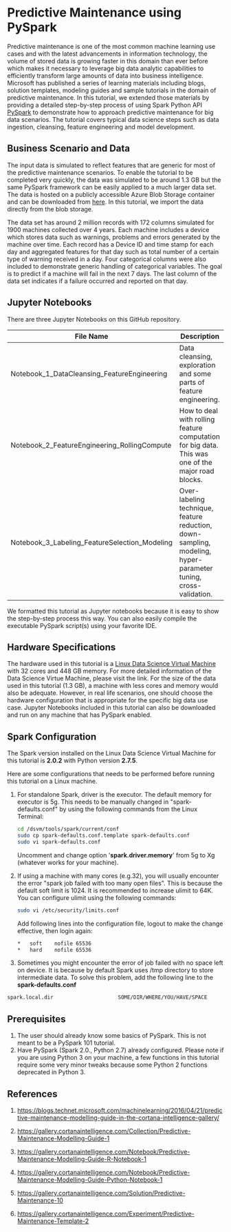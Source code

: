 
# Predictive Maintenance using PySpark

Predictive maintenance is one of the most common machine learning use cases and with the latest advancements in information technology, the volume of stored data is growing faster in this domain than ever before which makes it necessary to leverage big data analytic capabilities to efficiently transform large amounts of data into business intelligence. Microsoft has published a series of learning materials including blogs, solution templates, modeling guides and sample tutorials in the domain of predictive maintenance. In this tutorial, we extended those materials by providing a detailed step-by-step process of using Spark Python API [PySpark](https://spark.apache.org/docs/2.0.2/api/python/index.html) to demonstrate how to approach predictive maintenance for big data scenarios. The tutorial covers typical data science steps such as data ingestion, cleansing, feature engineering and model development.

## Business Scenario and Data

The input data is simulated to reflect features that are generic for most of the predictive maintenance scenarios. To enable the tutorial to be completed very quickly, the data was simulated to be around 1.3 GB but the same PySpark framework can be easily applied to a much larger data set. The data is hosted on a publicly accessible Azure Blob Storage container and can be downloaded from [here](https://pysparksampledata.blob.core.windows.net/sampledata/sampledata.csv). In this tutorial, we import the data directly from the blob storage.

The data set has around 2 million records with 172 columns simulated for 1900 machines collected over 4 years. Each machine includes a device which stores data such as warnings, problems and errors generated by the machine over time. Each record has a Device ID and time stamp for each day and aggregated features for that day such as total number of a certain type of warning received in a day. Four categorical columns were also included to demonstrate generic handling of categorical variables. The goal is to predict if a machine will fail in the next 7 days. The last column of the data set indicates if a failure occurred and reported on that day.

## Jupyter Notebooks

There are  three Jupyter Notebooks on this GitHub repository.

| File Name | Description |
|-----------|-------------|
| Notebook_1_DataCleansing_FeatureEngineering | Data cleansing, exploration and some parts of feature engineering. |
| Notebook_2_FeatureEngineering_RollingCompute | How to deal with rolling feature computation for big data. This was one of the major road blocks. |
| Notebook_3_Labeling_FeatureSelection_Modeling | Over-labeling technique, feature reduction, down-sampling, modeling, hyper-parameter tuning, cross-validation. |

We formatted this tutorial as Jupyter notebooks because it is easy to show the step-by-step process this way. You can also easily compile the executable PySpark script(s) using your favorite IDE.

## Hardware Specifications

The hardware used in this tutorial is a [Linux Data Science Virtual Machine](https://docs.microsoft.com/en-us/azure/machine-learning/machine-learning-data-science-linux-dsvm-intro) with 32 cores and 448 GB memory. For more detailed information of the Data Science Virtue Machine, please visit the link. For the size of the data used in this tutorial (1.3 GB), a machine with less cores and memory would also be adequate. However, in real life scenarios, one should choose the hardware configuration that is appropriate for the specific big data use case. Jupyter Notebooks included in this tutorial can also be downloaded and run on any machine that has PySpark enabled.

## Spark Configuration

The Spark version installed on the Linux Data Science Virtual Machine for this tutorial is **2.0.2** with Python version **2.7.5**.

Here are some configurations that needs to be performed before running this tutorial on a Linux machine.

1. For standalone Spark, driver is the executor. The default memory for executor is 5g. This needs to be manually changed in "spark-defaults.conf" by using the following commands from the Linux Terminal:

	```bash
	cd /dsvm/tools/spark/current/conf
	sudo cp spark-defaults.conf.template spark-defaults.conf
	sudo vi spark-defaults.conf
	```
	Uncomment and change option '**spark.driver.memory**' from 5g to Xg (whatever works for your machine).

2. If using a machine with many cores (e.g.32), you will usually encounter the error "spark job failed with too many open files". This is because the default soft limit is 1024. It is recommended to increase ulimit to 64K. You can configure ulimit using the following commands:

	```bash
	sudo vi /etc/security/limits.conf
	```

	Add following lines into the configuration file, logout to make the change effective, then login again:
	```bash
	*   soft    nofile 65536
	*   hard    nofile 65536
	```
3. Sometimes you might encounter the error of job failed with no space left on device. It is because by default Spark uses /tmp directory to store intermediate data. To solve this problem, add the following line to the **spark-defaults.conf**
```bash
spark.local.dir                     SOME/DIR/WHERE/YOU/HAVE/SPACE
```

## Prerequisites

 1. The user should already know some basics of PySpark. This is not meant to be a PySpark 101 tutorial. 
 2. Have PySpark (Spark 2.0., Python 2.7) already configured. Please note if you are using Python 3 on your machine, a few functions in this tutorial require some very minor tweaks because some Python 2 functions deprecated in Python 3.

## References

1.  https://blogs.technet.microsoft.com/machinelearning/2016/04/21/predictive-maintenance-modelling-guide-in-the-cortana-intelligence-gallery/

2.  https://gallery.cortanaintelligence.com/Collection/Predictive-Maintenance-Modelling-Guide-1

3.  https://gallery.cortanaintelligence.com/Notebook/Predictive-Maintenance-Modelling-Guide-R-Notebook-1

4.  https://gallery.cortanaintelligence.com/Notebook/Predictive-Maintenance-Modelling-Guide-Python-Notebook-1

5.  https://gallery.cortanaintelligence.com/Solution/Predictive-Maintenance-10

6.  https://gallery.cortanaintelligence.com/Experiment/Predictive-Maintenance-Template-2


